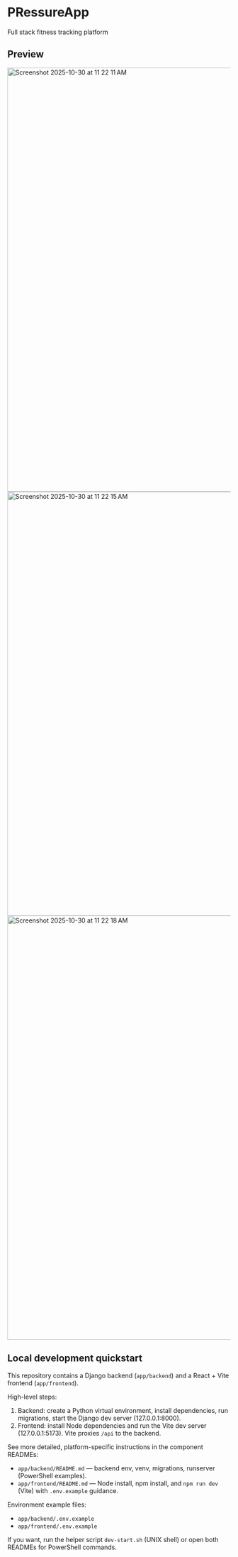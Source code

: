 # PRessureApp

Full stack fitness tracking platform

## Preview
<img width="1470" height="956" alt="Screenshot 2025-10-30 at 11 22 11 AM" src="https://github.com/user-attachments/assets/12d980d2-4390-4c48-9557-bf2bd0f4e38d" />
<img width="1470" height="956" alt="Screenshot 2025-10-30 at 11 22 15 AM" src="https://github.com/user-attachments/assets/b536a9cc-f500-46e2-8bd3-e477f6929906" />
<img width="1470" height="956" alt="Screenshot 2025-10-30 at 11 22 18 AM" src="https://github.com/user-attachments/assets/dac71820-5a63-43a3-9543-3b361cedd232" />

## Local development quickstart

This repository contains a Django backend (`app/backend`) and a React + Vite frontend (`app/frontend`).

High-level steps:

1. Backend: create a Python virtual environment, install dependencies, run migrations, start the Django dev server (127.0.0.1:8000).
2. Frontend: install Node dependencies and run the Vite dev server (127.0.0.1:5173). Vite proxies `/api` to the backend.

See more detailed, platform-specific instructions in the component READMEs:

- `app/backend/README.md` — backend env, venv, migrations, runserver (PowerShell examples).
- `app/frontend/README.md` — Node install, npm install, and `npm run dev` (Vite) with `.env.example` guidance.

Environment example files:

- `app/backend/.env.example`
- `app/frontend/.env.example`

If you want, run the helper script `dev-start.sh` (UNIX shell) or open both READMEs for PowerShell commands.
